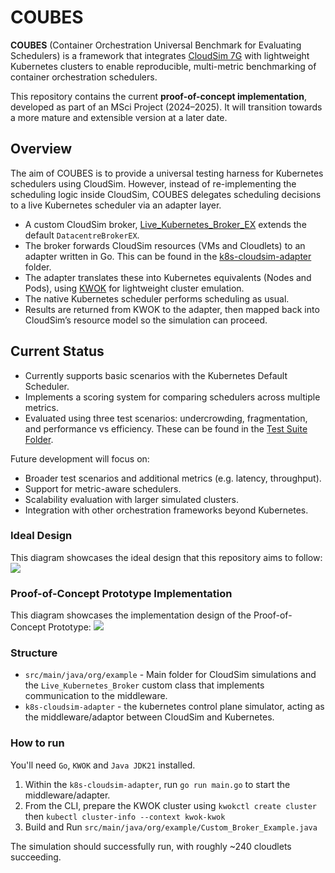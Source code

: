 # COUBES

**COUBES** (Container Orchestration Universal Benchmark for Evaluating Schedulers) is a framework that integrates [CloudSim 7G](https://github.com/Cloudslab/cloudsim) with lightweight Kubernetes clusters to enable reproducible, multi-metric benchmarking of container orchestration schedulers.

This repository contains the current **proof-of-concept implementation**, developed as part of an MSci Project (2024–2025). It will transition towards a more mature and extensible version at a later date.

## Overview

The aim of COUBES is to provide a universal testing harness for Kubernetes schedulers using CloudSim. However, instead of re-implementing the scheduling logic inside CloudSim, COUBES delegates scheduling decisions to a live Kubernetes scheduler via an adapter layer.

- A custom CloudSim broker, [Live_Kubernetes_Broker_EX](https://github.com/lFirsl/COUBES/blob/master/src/main/java/org/example/kubernetes_broker/Live_Kubernetes_Broker_Ex.java) extends the default `DatacentreBrokerEX`.
- The broker forwards CloudSim resources (VMs and Cloudlets) to an adapter written in Go. This can be found in the [k8s-cloudsim-adapter](https://github.com/lFirsl/COUBES/tree/master/k8s-cloudsim-adapter) folder.
- The adapter translates these into Kubernetes equivalents (Nodes and Pods), using [KWOK](https://kwok.sigs.k8s.io/) for lightweight cluster emulation.
- The native Kubernetes scheduler performs scheduling as usual.
- Results are returned from KWOK to the adapter, then mapped back into CloudSim’s resource model so the simulation can proceed.

## Current Status

- Currently supports basic scenarios with the Kubernetes Default Scheduler.
- Implements a scoring system for comparing schedulers across multiple metrics.
- Evaluated using three test scenarios: undercrowding, fragmentation, and performance vs efficiency. These can be found in the [Test Suite Folder](https://github.com/lFirsl/COUBES/tree/master/src/main/java/org/example/testSuite).

Future development will focus on:
- Broader test scenarios and additional metrics (e.g. latency, throughput).
- Support for metric-aware schedulers.
- Scalability evaluation with larger simulated clusters.
- Integration with other orchestration frameworks beyond Kubernetes.

### Ideal Design
This diagram showcases the ideal design that this repository aims to follow:
![](images/Ambitious_Design.png)

### Proof-of-Concept Prototype Implementation
This diagram showcases the implementation design of the Proof-of-Concept Prototype:
![](images/Implementation_Design.png)


### Structure
- `src/main/java/org/example` - Main folder for CloudSim simulations and the
`Live_Kubernetes_Broker` custom class that implements communication to the middleware.
- `k8s-cloudsim-adapter` - the kubernetes control plane simulator, acting as the middleware/adaptor
between CloudSim and Kubernetes.


### How to run
You'll need `Go`, `KWOK` and `Java JDK21` installed.
1. Within the `k8s-cloudsim-adapter`, run `go run main.go` to start the middleware/adapter.
2. From the CLI, prepare the KWOK cluster using `kwokctl create cluster` then `kubectl cluster-info --context kwok-kwok`
4. Build and Run `src/main/java/org/example/Custom_Broker_Example.java`

The simulation should successfully run, with roughly ~240 cloudlets succeeding.
